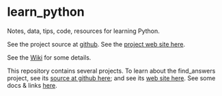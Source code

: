 # learn_python
Notes, data, tips, code, resources for learning Python.

See the project source at
[github](https://github.com/clp/learn_python).
See the
[project web site here](https://clp.github.io/learn_python).

See the
[Wiki](https://github.com/clp/learn_python/wiki)
for some details.

This repository contains several projects.
To learn about the
find_answers
project,
see its
[source at github here](https://github.com/clp/learn_python/tree/master/find_answers);
and see its
[web site here](https://clp.github.io/learn_python).
See some docs & links
[here](https://clp.github.io/learn_python/tree/master/find_answers/find_answers.md).

